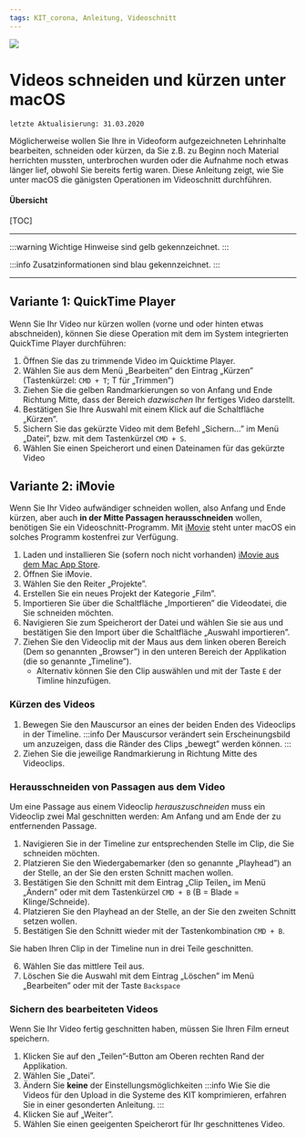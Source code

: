 ```yaml
---
tags: KIT_corona, Anleitung, Videoschnitt
---
```

![](https://i.imgur.com/eAg9Fgb.png)

# Videos schneiden und kürzen unter macOS
```
letzte Aktualisierung: 31.03.2020
```
Möglicherweise wollen Sie Ihre in Videoform aufgezeichneten Lehrinhalte bearbeiten, schneiden oder kürzen, da Sie z.B. zu Beginn noch Material herrichten mussten, unterbrochen wurden oder die Aufnahme noch etwas länger lief, obwohl Sie bereits fertig waren. Diese Anleitung zeigt, wie Sie unter macOS die gänigsten Operationen im Videoschnitt durchführen.

#### Übersicht
[TOC]

---

:::warning
Wichtige Hinweise sind gelb gekennzeichnet.
:::

:::info
Zusatzinformationen sind blau gekennzeichnet.
:::

---
## Variante 1: QuickTime Player
Wenn Sie Ihr Video nur kürzen wollen (vorne und oder hinten etwas abschneiden), können Sie diese Operation mit dem im System integrierten QuickTime Player durchführen:

1. Öffnen Sie das zu trimmende Video im Quicktime Player.
2. Wählen Sie aus dem Menü „Bearbeiten” den Eintrag „Kürzen”
(Tastenkürzel: `CMD + T`; T für „Trimmen”)
3. Ziehen Sie die gelben Randmarkierungen so von Anfang und Ende Richtung Mitte, dass der Bereich _dazwischen_ Ihr fertiges Video darstellt.
4. Bestätigen Sie Ihre Auswahl mit einem Klick auf die Schaltfläche „Kürzen”.
5. Sichern Sie das gekürzte Video mit dem Befehl „Sichern...” im Menü „Datei”, bzw. mit dem Tastenkürzel `CMD + S`.
6. Wählen Sie einen Speicherort und einen Dateinamen für das gekürzte Video

## Variante 2: iMovie
Wenn Sie Ihr Video aufwändiger schneiden wollen, also Anfang und Ende kürzen, aber auch **in der Mitte Passagen herausschneiden** wollen, benötigen Sie ein Videoschnitt-Programm. Mit [iMovie](https://www.apple.com/de/imovie) steht unter macOS ein solches Programm kostenfrei zur Verfügung.

1. Laden und installieren Sie (sofern noch nicht vorhanden) [iMovie aus dem Mac App Store](https://itunes.apple.com/de/app/imovie/id408981434?mt=12&ls=1&v0=www-us-mac-imovie-app-imovie).
2. Öffnen Sie iMovie.
3. Wählen Sie den Reiter „Projekte”.
4. Erstellen Sie ein neues Projekt der Kategorie „Film”.
5. Importieren Sie über die Schaltfläche „Importieren” die Videodatei, die Sie schneiden möchten.
6. Navigieren Sie zum Speicherort der Datei und wählen Sie sie aus und bestätigen Sie den Import über die Schaltfläche „Auswahl importieren”.
7. Ziehen Sie den Videoclip mit der Maus aus dem linken oberen Bereich (Dem so genannten „Browser”) in den unteren Bereich der Applikation (die so genannte „Timeline”).
    * Alternativ können Sie den Clip auswählen und mit der Taste `E` der Timline hinzufügen.

### Kürzen des Videos
1. Bewegen Sie den Mauscursor an eines der beiden Enden des Videoclips in der Timeline.
:::info
Der Mauscursor verändert sein Erscheinungsbild um anzuzeigen, dass die Ränder des Clips „bewegt” werden können.
:::
3. Ziehen Sie die jeweilige Randmarkierung in Richtung Mitte des Videoclips.

### Herausschneiden von Passagen aus dem Video
Um eine Passage aus einem Videoclip _herauszuschneiden_ muss ein Videoclip zwei Mal geschnitten werden: Am Anfang und am Ende der zu entfernenden Passage.

1. Navigieren Sie in der Timeline zur entsprechenden Stelle im Clip, die Sie schneiden möchten.
2. Platzieren Sie den Wiedergabemarker (den so genannte „Playhead”) an der Stelle, an der Sie den ersten Schnitt machen wollen.
3. Bestätigen Sie den Schnitt mit dem Eintrag „Clip Teilen„ im Menü „Ändern” oder mit dem Tastenkürzel `CMD + B` (B = Blade = Klinge/Schneide).
4. Platzieren Sie den Playhead an der Stelle, an der Sie den zweiten Schnitt setzen wollen.
5. Bestätigen Sie den Schnitt wieder mit der Tastenkombination `CMD + B`.

Sie haben Ihren Clip in der Timeline nun in drei Teile geschnitten.

6. Wählen Sie das mittlere Teil aus. 
7. Löschen Sie die Auswahl mit dem Eintrag „Löschen” im Menü „Bearbeiten” oder mit der Taste `Backspace`

### Sichern des bearbeiteten Videos
Wenn Sie Ihr Video fertig geschnitten haben, müssen Sie Ihren Film erneut speichern.

1. Klicken Sie auf den „Teilen”-Button am Oberen rechten Rand der Applikation.
2. Wählen Sie „Datei”.
3. Ändern Sie **keine** der Einstellungsmöglichkeiten
:::info
Wie Sie die Videos für den Upload in die Systeme des KIT komprimieren, erfahren Sie in einer gesonderten Anleitung.
:::
5. Klicken Sie auf „Weiter”.
6. Wählen Sie einen geeigenten Speicherort für Ihr geschnittenes Video.


